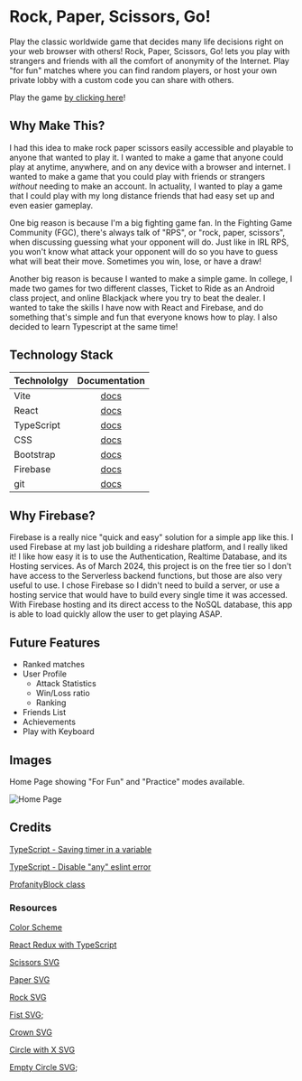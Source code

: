 # Rock, Paper, Scissors, Go!

Play the classic worldwide game that decides many life decisions right on your web browser with others! Rock, Paper, Scissors, Go! lets you play with strangers and friends with all the comfort of anonymity of the Internet. Play "for fun" matches where you can find random players, or host your own private lobby with a custom code you can share with others.

Play the game [by clicking here](https://rock-paper-scissor-go.firebaseapp.com/)!

## Why Make This?

I had this idea to make rock paper scissors easily accessible and playable to anyone that wanted to play it. I wanted to make a game that anyone could play at anytime, anywhere, and on any device with a browser and internet. I wanted to make a game that you could play with friends or strangers *without* needing to make an account. In actuality, I wanted to play a game that I could play with my long distance friends that had easy set up and even easier gameplay.

One big reason is because I'm a big fighting game fan. In the Fighting Game Community (FGC), there's always talk of "RPS", or "rock, paper, scissors", when discussing guessing what your opponent will do. Just like in IRL RPS, you won't know what attack your opponent will do so you have to guess what will beat their move. Sometimes you win, lose, or have a draw! 

Another big reason is because I wanted to make a simple game. In college, I made two games for two different classes, Ticket to Ride as an Android class project, and online Blackjack where you try to beat the dealer. I wanted to take the skills I have now with React and Firebase, and do something that's simple and fun that everyone knows how to play. I also decided to learn Typescript at the same time!

## Technology Stack

| Technololgy | Documentation |
|:---|:---:|
| Vite | [docs](https://vitejs.dev/guide/) |
| React | [docs](https://legacy.reactjs.org/docs/getting-started.html) |
| TypeScript | [docs](https://www.typescriptlang.org/docs/) |
| CSS | [docs](https://developer.mozilla.org/en-US/docs/Web/CSS) |
| Bootstrap | [docs](https://getbootstrap.com/docs/5.3/getting-started/introduction/) |
| Firebase | [docs](https://firebase.google.com/docs/) |
| git | [docs](https://git-scm.com/doc) |

## Why Firebase?

Firebase is a really nice "quick and easy" solution for a simple app like this. I used Firebase at my last job building a rideshare platform, and I really liked it! I like how easy it is to use the Authentication, Realtime Database, and its Hosting services. As of March 2024, this project is on the free tier so I don't have access to the Serverless backend functions, but those are also very useful to use. I chose Firebase so I didn't need to build a server, or use a hosting service that would have to build every single time it was accessed. With Firebase hosting and its direct access to the NoSQL database, this app is able to load quickly allow the user to get playing ASAP.


## Future Features

- Ranked matches
- User Profile
  - Attack Statistics
  - Win/Loss ratio
  - Ranking
- Friends List
- Achievements
- Play with Keyboard

## Images

Home Page showing "For Fun" and "Practice" modes available.

![Home Page](https://github.com/nathangero/rock-paper-scissor-go/assets/25491849/c73178ee-cbc4-4ce7-a124-33e3ed0ab270)

## Credits

[TypeScript - Saving timer in a variable](https://stackoverflow.com/a/51040768)

[TypeScript - Disable "any" eslint error](https://sharepoint.stackexchange.com/questions/305265/how-to-deal-with-lint-warning-unexpected-any-specify-a-different-type)

[ProfanityBlock class](https://github.com/The-Best-Codes/bc-ProfanityBlock)

### Resources

[Color Scheme](https://coolors.co/ffbc42-004e98-a30000)

[React Redux with TypeScript](https://react-redux.js.org/tutorials/typescript-quick-start)

[Scissors SVG](https://www.svgrepo.com/svg/479928/scissors-9)

[Paper SVG](https://www.svgrepo.com/svg/448088/paper)

[Rock SVG](https://www.svgrepo.com/svg/378869/rock)

[Fist SVG](https://www.svgrepo.com/svg/307314/fist-cross-dictator-bang);

[Crown SVG](https://www.svgrepo.com/svg/313800/crown-solid)

[Circle with X SVG](https://www.svgrepo.com/svg/500506/circle-close)

[Empty Circle SVG](https://www.svgrepo.com/svg/505345/circle);
